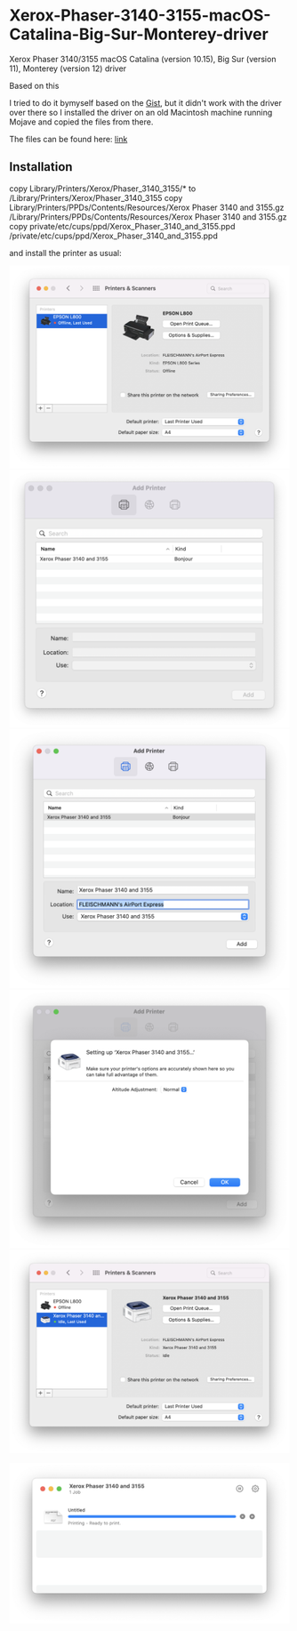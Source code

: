 # Xerox-Phaser-3140-3155-macOS-Catalina-Big-Sur-Monterey-driver

Xerox Phaser 3140/3155 macOS Catalina (version 10.15), Big Sur (version 11), Monterey (version 12) driver

Based on this 

I tried to do it bymyself based on the [Gist](https://gist.github.com/santiago26/60425d2759b1360555111caa47b6769f), but it didn't work with the driver over there so I installed the driver on an old Macintosh machine running Mojave and copied the files from there.

The files can be found here: [link](driver/Xerox_Phaser_3140_3155_macOS_Catalina_Big_Sur_Monterey_driver.zip)

## Installation

copy Library/Printers/Xerox/Phaser_3140_3155/* to /Library/Printers/Xerox/Phaser_3140_3155
copy Library/Printers/PPDs/Contents/Resources/Xerox Phaser 3140 and 3155.gz /Library/Printers/PPDs/Contents/Resources/Xerox Phaser 3140 and 3155.gz
copy private/etc/cups/ppd/Xerox_Phaser_3140_and_3155.ppd /private/etc/cups/ppd/Xerox_Phaser_3140_and_3155.ppd

and install the printer as usual:

![](pics/install_1.png "")
![](pics/install_2.png "")
![](pics/install_3.png "")
![](pics/install_4.png "")
![](pics/install_5.png "")

![](pics/install_6.png "")